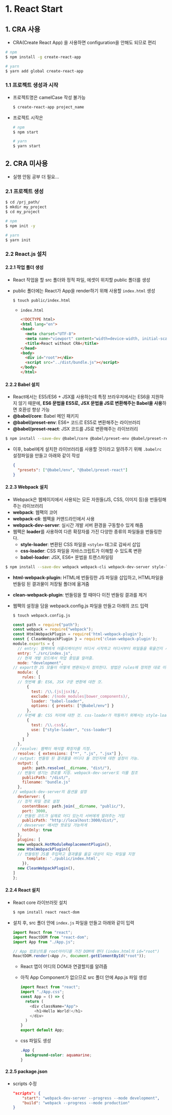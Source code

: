 # 1. React Start

## 1. CRA 사용

- CRA(Create React App) 을 사용하면 configuration을 안해도 되므로 편리

```bash
# npm
$ npm install -g create-react-app

# yarn
$ yarn add global create-react-app
```

### 1.1 프로젝트 생성과 시작

- 프로젝트명은 camelCase 작성 불가능

  ```bash
  $ create-react-app project_name
  ```

- 프로젝트 시작은

  ```bash
  # npm
  $ npm start
  
  # yarn
  $ yarn start
  ```

## 2. CRA 미사용

- 실행 안됨 공부 더 필요...

### 2.1 프로젝트 생성

```bash
$ cd /prj_path/
$ mkdir my_project
$ cd my_project

# npm
$ npm init -y

# yarn
$ yarn init
```

### 2.2 React.js 설치

#### 2.2.1 작업 폴더 생성

- React 작업을 할 src 폴더와 정적 파일, 에셋이 위치할 public 폴더를 생성

- public 폴더에는 React가 App을 render하기 위해 사용할 `index.html` 생성

  ```bash
  $ touch public/index.html
  ```

  - `index.html`

    ```html
    <!DOCTYPE html>
    <html lang="en">
    <head>
      <meta charset="UTF-8">
      <meta name="viewport" content="width=device-width, initial-scale=1.0">
      <title>React without CRA</title>
    </head>
    <body>
      <div id="root"></div>
      <script src="../dist/bundle.js"></script>
    </body>
    </html>
    ```

#### 2.2.2 Babel 설치

  - React에서는 ES5/ES6 + JSX를 사용하는데 특정 브라우저에서는 ES6을 지원하지 않기 때문에, **ES6 문법을 ES5로, JSX 문법을 JS로 변환해주는 Babel을 사용**하면 호환성 향상 가능
  - **@babel/core**: Babel 메인 패키지
  - **@babel/preset-env**: ES6+ 코드르 ES5로 변환해주는 라이브러리
  - **@babel/preset-react**: JSX 코드를 JS로 변환해주는 라이브러리

  ```bash
$ npm install --save-dev @babel/core @babel/preset-env @babel/preset-react
  ```

  - 이후, babel에게 설치한 라이브러리를 사용할 것이라고 알려주기 위해 `.babelrc` 설정파일을 만들고 아래와 같이 작성

    ```json
    {
      "presets": ["@babel/env", "@babel/preset-react"]
    }
    ```

#### 2.2.3 Webpack 설치

- Webpack은 웹페이지에서 사용되는 모든 자원들(JS, CSS, 이미지 등)을 번들링해주는 라이브러리
- **webpack**: 웹팩의 코어
- **webpack**-**cli**: 웹팩을 커맨드라인에서 사용
- **webpack-dev-server**: 실시간 개발 서버 환경을 구동할수 있게 해줌
- 웹팩은 **loader**를 사용하여 다른 확장자를 가진 다양한 종류의 파일들을 번들링한다.
  - **style-loader**: 변환된 CSS 파일을 `<style>` 태그로 감싸서 삽입
  - **css-loader**: CSS 파일을 자바스크립트가 이해할 수 있도록 변환
  - **babel-loader**: JSX, ES6+ 문법을 트랜스파일링

```bash
$ npm install --save-dev webpack webpack-cli webpack-dev-server style-loader css-loader babel-loader
```

- **html-webpack-plugin:** HTML에 번들링한 JS 파일을 삽입하고, HTML파일을 번들링 된 결과물이 저장될 폴더에 옮겨줌
- **clean-webpack-plugin**: 번들링을 할 때마다 이전 번들링 결과를 제거

- 웹팩의 설정을 담을 webpack.config.js 파일을 만들고 아래의 코드 입력

  ```bash
  $ touch webpack.config.js
  ```

  ```javascript
  const path = require("path");
  const webpack = require("webpack");
  const HtmlWebpackPlugin = require('html-webpack-plugin');
  const { CleanWebpackPlugin } = require('clean-webpack-plugin');
  module.exports = {
  	// entry: 웹팩에게 어플리케이션이 어디서 시작하고 어디서부터 파일들을 묶을건지 시작점을 정해준다. 
    entry: "./src/index.js",
  	// 현재 개발 모드에서 작업 중임을 알려줌. 
    mode: "development",
  // export한 JS 모듈이 어떻게 변환되는지 정의한다. 방법은 rules에 정의한 대로 이루어진다. 
    module: {
      rules: [
  	// 첫번째 룰: ES6, JSX 구문 변환에 대한 것.
        {
          test: /\\.(js|jsx)$/,
          exclude: /(node_modules|bower_components)/,
          loader: "babel-loader",
          options: { presets: ["@babel/env"] }
        },
  	// 두번째 룰: CSS 처리에 대한 것. css-loader가 작동하기 위해서는 style-loader가 필요.
        {
          test: /\\.css$/,
          use: ["style-loader", "css-loader"]
        }
      ]
    },
  // resolve: 웹팩이 해석할 확장자를 지정. 
    resolve: { extensions: ["*", ".js", ".jsx"] },
  // output: 번들링 된 결과물을 어디다 둘 것인지에 대한 설정이 가능.
    output: {
      path: path.resolve(__dirname, "dist/"),
  	// 번들이 생기는 경로를 지정. webpack-dev-server도 이를 참조
      publicPath: "/dist/",
      filename: "bundle.js"
    },
  // webpack-dev-server의 옵션을 설정
    devServer: {
  	// 정적 파일 경로 설정
      contentBase: path.join(__dirname, "public/"),
      port: 3000,
  	// 번들된 코드가 실제로 어디 있는지 서버에게 알려주는 거임
      publicPath: "http://localhost:3000/dist/",
  	// devserver 에서만 핫로딩 가능하게
      hotOnly: true
    },
    plugins: [
  	new webpack.HotModuleReplacementPlugin(),
  	new HtmlWebpackPlugin({
  	// 번들링된 JS를 주입하고 결과물을 옮길 대상이 되는 파일을 지정
        template: './public/index.html',
      }),
  	new CleanWebpackPlugin(),
  ]
  };
  ```

#### 2.2.4 React 설치

- React core 라이브러릿 설치

  ```bash
  $ npm install react react-dom
  ```

- 설치 후, src 폴더 안에 `index.js` 파일을 만들고 아래와 같이 입력

  ```javascript
  import React from "react";
  import ReactDOM from "react-dom";
  import App from "./App.js";
  
  // App 컴포넌트를 root아이디를 가진 DOM에 랜더 (index.html의 id="root")
  ReactDOM.render(<App />, document.getElementById("root"));
  ```

  - React 앱이 어디의 DOM과 연결할지를 알려줌

  - 아직 App Component가 없으므로 src 폴더 안에 App.js 파일 생성

    ```javascript
    import React from "react";
    import "./App.css";
    const App = () => {
      return (
        <div className="App">
          <h1>Hello World!</h1>
        </div>
      )
    }
    export default App;
    ```

  - css 파일도 생성

    ```css
    .App {
      background-color: aquamarine;
    }
    ```

#### 2.2.5 package.json

- scripts 수정

  ```json
  "scripts": {
      "start": "webpack-dev-server --progress --mode development",
      "build": "webpack --progress --mode production"
  }
  ```

  

